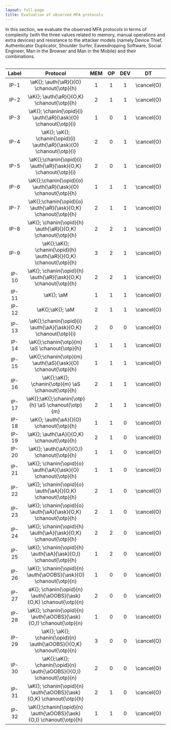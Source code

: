 ```yaml
---
layout: full-page
title: Evaluation of observed MFA protocols
---
```


In this section, we evaluate the observed MFA protocols in terms of complexity (with the three values related to memory, manual operations and extra devices) and resistance
to the attacker models (namely Device Thief, Authenticator Duplicator, Shoulder Surfer, Eavesdropping Software, Social Engineer, Man in the Browser and Man in the Mobile)
and their combinations.

<div style="overflow:hidden;">
<div id="ip-protocols-table-wrapper" style="overflow-x: auto;">
<table id="ip-protocols-evaluation-table" style="text-align: center;">
<thead class="rotate" style="font-weight: bold; background-color: white;">
<th>Label</th><th class="rotate">Protocol</th><th class="rotate"><div><span>MEM</span></div></th><th class="rotate"><div><span>OP</span></div></th><th class="rotate"><div><span> DEV </span></div></th><th class="rotate"><div><span> DT</span></div></th><th class="rotate"><div><span>AD</span></div></th><th class="rotate"><div><span>SS</span></div></th><th class="rotate"><div><span>ES</span></div></th><th class="rotate"><div><span>SE</span></div></th><th class="rotate"><div><span>MB</span></div></th><th class="rotate"><div><span>MM</span></div></th><th class="rotate"><div><span>
	 DT∘AD</span></div></th><th class="rotate"><div><span>DT∘SS</span></div></th><th class="rotate"><div><span>DT∘ES</span></div></th><th class="rotate"><div><span>DT∘SE</span></div></th><th class="rotate"><div><span>DT∘MB</span></div></th><th class="rotate"><div><span>DT∘MM</span></div></th><th class="rotate"><div><span>AD∘SS</span></div></th><th class="rotate"><div><span>AD∘ES</span></div></th><th class="rotate"><div><span>AD∘SE</span></div></th><th class="rotate"><div><span>AD∘MB</span></div></th><th class="rotate"><div><span>AD∘MM</span></div></th><th class="rotate"><div><span>SS∘ES</span></div></th><th class="rotate"><div><span>SS∘SE</span></div></th><th class="rotate"><div><span>SS∘MB</span></div></th><th class="rotate"><div><span>SS∘MM</span></div></th><th class="rotate"><div><span>ES∘SE</span></div></th><th class="rotate"><div><span>ES∘MB</span></div></th><th class="rotate"><div><span>ES∘MM</span></div></th><th class="rotate"><div><span>SE∘MB</span></div></th><th class="rotate"><div><span>SE∘MM</span></div></th><th class="rotate"><div><span>MB∘MM
	 </span></div></th><th class="rotate"><div><span>DT∘AD∘SS</span></div></th><th class="rotate"><div><span>DT∘AD∘ES</span></div></th><th class="rotate"><div><span>DT∘AD∘SE</span></div></th><th class="rotate"><div><span>DT∘AD∘MB</span></div></th><th class="rotate"><div><span>DT∘AD∘MM</span></div></th><th class="rotate"><div><span>DT∘SS∘ES</span></div></th><th class="rotate"><div><span>DT∘SS∘SE</span></div></th><th class="rotate"><div><span>DT∘SS∘MB</span></div></th><th class="rotate"><div><span>DT∘SS∘MM</span></div></th><th class="rotate"><div><span>DT∘ES∘SE</span></div></th><th class="rotate"><div><span>DT∘ES∘MB</span></div></th><th class="rotate"><div><span>DT∘ES∘MM</span></div></th><th class="rotate"><div><span>DT∘SE∘MB</span></div></th><th class="rotate"><div><span>DT∘SE∘MM</span></div></th><th class="rotate"><div><span>DT∘MB∘MM
</span></div></th><th class="rotate"><div><span>AD∘SS∘ES</span></div></th><th class="rotate"><div><span>AD∘SS∘SE</span></div></th><th class="rotate"><div><span>AD∘SS∘MB</span></div></th><th class="rotate"><div><span>AD∘SS∘MM</span></div></th><th class="rotate"><div><span>AD∘ES∘SE</span></div></th><th class="rotate"><div><span>AD∘ES∘MB</span></div></th><th class="rotate"><div><span>AD∘ES∘MM</span></div></th><th class="rotate"><div><span>AD∘SE∘MB</span></div></th><th class="rotate"><div><span>AD∘SE∘MM</span></div></th><th class="rotate"><div><span>AD∘MB∘MM
</span></div></th><th class="rotate"><div><span>SS∘ES∘SE</span></div></th><th class="rotate"><div><span>SS∘ES∘MB</span></div></th><th class="rotate"><div><span>SS∘ES∘MM</span></div></th><th class="rotate"><div><span>SS∘SE∘MB</span></div></th><th class="rotate"><div><span>SS∘SE∘MM</span></div></th><th class="rotate"><div><span>SS∘MB∘MM
</span></div></th><th class="rotate"><div><span>ES∘SE∘MB</span></div></th><th class="rotate"><div><span>ES∘SE∘MM</span></div></th><th class="rotate"><div><span>ES∘MB∘MM</span></div></th><th class="rotate"><div><span>SE∘MB∘MM</span></div></th>
</thead>
<tr id="IP-1">
<td>IP-1 </td>
<td> \aK{}; \auth{\aR}{}{O} \chanout{\otp}{h}</td>
<td> 1 </td><td> 1 </td><td> 1 </td><td> \cancel{O} </td><td> -- </td><td> <i class="fas fa-skull"></i> </td><td> <i class="fas fa-skull"></i> </td><td> <i class="fas fa-skull"></i> </td><td> <i class="fas fa-skull"></i> </td><td> -- </td><td> \cancel{O} </td><td> # </td><td> # </td><td> # </td><td> # </td><td> \cancel{O} </td><td> # </td><td> # </td><td> # </td><td> # </td><td> -- </td><td> # </td><td> # </td><td> # </td><td> # </td><td> # </td><td> # </td><td> # </td><td> # </td><td> # </td><td> # </td><td> # </td><td> # </td><td> # </td><td> # </td><td> \cancel{O} </td><td> # </td><td> # </td><td> # </td><td> # </td><td> # </td><td> # </td><td> # </td><td> # </td><td> # </td><td> # </td><td> # </td><td> # </td><td> # </td><td> # </td><td> # </td><td> # </td><td> # </td><td> # </td><td> # </td><td> # </td><td> # </td><td> # </td><td> # </td><td> # </td><td> # </td><td> # </td><td> # </td><td> # </td><td> # </td><td> #</td>
</tr>
<tr id="IP-2">
<td>IP-2 </td>
<td>\aK{}; \auth{\aR}{}{O,K} \chanout{\otp}{h}</td>
<td> 2 </td><td> 1 </td><td> 1 </td><td> \cancel{O} </td><td> -- </td><td> <i class="fas fa-skull"></i> </td><td> <i class="fas fa-skull"></i> </td><td> <i class="fas fa-skull"></i> </td><td> <i class="fas fa-skull"></i> </td><td> -- </td><td> \cancel{O} </td><td> # </td><td> # </td><td> # </td><td> # </td><td> \cancel{O} </td><td> # </td><td> # </td><td> # </td><td> # </td><td> -- </td><td> # </td><td> # </td><td> # </td><td> # </td><td> # </td><td> # </td><td> # </td><td> # </td><td> # </td><td> # </td><td> # </td><td> # </td><td> # </td><td> # </td><td> \cancel{O} </td><td> # </td><td> # </td><td> # </td><td> # </td><td> # </td><td> # </td><td> # </td><td> # </td><td> # </td><td> # </td><td> # </td><td> # </td><td> # </td><td> # </td><td> # </td><td> # </td><td> # </td><td> # </td><td> # </td><td> # </td><td> # </td><td> # </td><td> # </td><td> # </td><td> # </td><td> # </td><td> # </td><td> # </td><td> # </td><td> #</td>
</tr>
<tr id="IP-3">
<td>IP-3 </td>
<td>\aK{}; \chanin{\opid}{i} \auth{\aR}{\ask}{O} \chanout{\otp}{i}
</td>
<td> 1 </td><td> 0 </td><td> 1 </td><td> \cancel{O} </td><td> -- </td><td> \cancel{K} </td><td> \cancel{K} </td><td> \cancel{K} </td><td> \cancel{K} </td><td> -- </td><td> \cancel{O} </td><td> <i class="fas fa-skull"></i> </td><td> <i class="fas fa-skull"></i> </td><td> <i class="fas fa-skull"></i> </td><td> <i class="fas fa-skull"></i> </td><td> \cancel{O} </td><td> \cancel{K} </td><td> \cancel{K} </td><td> \cancel{K} </td><td> \cancel{K} </td><td> -- </td><td> \cancel{K} </td><td> \cancel{K} </td><td> \cancel{K} </td><td> \cancel{K} </td><td> \cancel{K} </td><td> \cancel{K} </td><td> \cancel{K} </td><td> \cancel{K} </td><td> \cancel{K} </td><td> \cancel{K} </td><td> # </td><td> # </td><td> # </td><td> # </td><td> \cancel{O} </td><td> # </td><td> # </td><td> # </td><td> # </td><td> # </td><td> # </td><td> # </td><td> # </td><td> # </td><td> # </td><td> \cancel{K} </td><td> \cancel{K} </td><td> \cancel{K} </td><td> \cancel{K} </td><td> \cancel{K} </td><td> \cancel{K} </td><td> \cancel{K} </td><td> \cancel{K} </td><td> \cancel{K} </td><td> \cancel{K} </td><td> \cancel{K} </td><td> \cancel{K} </td><td> \cancel{K} </td><td> \cancel{K} </td><td> \cancel{K} </td><td> \cancel{K} </td><td> \cancel{K} </td><td> \cancel{K} </td><td> \cancel{K} </td><td> \cancel{K}</td>
</tr>
<tr id="IP-4">
<td>IP-4 </td>
<td>\aK{}; \aK{}; \chanin{\opid}{i} \auth{\aR}{\ask}{O} \chanout{\otp}{i}</td>
<td> 2 </td><td> 0 </td><td> 1 </td><td> \cancel{O} </td><td> -- </td><td> \cancel{K$_{2}$} </td><td> \cancel{K$_{2}$} </td><td> \cancel{K$_{2}$} </td><td> \cancel{K$_{2}$} </td><td> -- </td><td> \cancel{O} </td><td> <i class="fas fa-skull"></i> </td><td> <i class="fas fa-skull"></i> </td><td> <i class="fas fa-skull"></i> </td><td> <i class="fas fa-skull"></i> </td><td> \cancel{O} </td><td> \cancel{K$_{2}$} </td><td> \cancel{K$_{2}$} </td><td> \cancel{K$_{2}$} </td><td> \cancel{K$_{2}$} </td><td> -- </td><td> \cancel{K$_{2}$} </td><td> \cancel{K$_{2}$} </td><td> \cancel{K$_{2}$} </td><td> \cancel{K$_{2}$} </td><td> \cancel{K$_{2}$} </td><td> \cancel{K$_{2}$} </td><td> \cancel{K$_{2}$} </td><td> \cancel{K$_{2}$} </td><td> \cancel{K$_{2}$} </td><td> \cancel{K$_{2}$} </td><td> # </td><td> # </td><td> # </td><td> # </td><td> \cancel{O} </td><td> # </td><td> # </td><td> # </td><td> # </td><td> # </td><td> # </td><td> # </td><td> # </td><td> # </td><td> # </td><td> \cancel{K$_{2}$} </td><td> \cancel{K$_{2}$} </td><td> \cancel{K$_{2}$} </td><td> \cancel{K$_{2}$} </td><td> \cancel{K$_{2}$} </td><td> \cancel{K$_{2}$} </td><td> \cancel{K$_{2}$} </td><td> \cancel{K$_{2}$} </td><td> \cancel{K$_{2}$} </td><td> \cancel{K$_{2}$} </td><td> \cancel{K$_{2}$} </td><td> \cancel{K$_{2}$} </td><td> \cancel{K$_{2}$} </td><td> \cancel{K$_{2}$} </td><td> \cancel{K$_{2}$} </td><td> \cancel{K$_{2}$} </td><td> \cancel{K$_{2}$} </td><td> \cancel{K$_{2}$} </td><td> \cancel{K$_{2}$} </td><td> \cancel{K$_{2}$}</td>
</tr>
<tr id="IP-5">
<td>IP-5 </td>
<td>\aK{};\chanin{\opid}{i} \auth{\aR}{\ask}{O,K} \chanout{\otp}{i}</td>
<td> 2 </td><td> 0 </td><td> 1 </td><td> \cancel{O} </td><td> -- </td><td> \cancel{K$_{2}$} </td><td> \cancel{K} </td><td> \cancel{K} </td><td> \cancel{K} </td><td> -- </td><td> \cancel{O} </td><td> <i class="fas fa-skull"></i> </td><td> \cancel{K}\cancel{O} </td><td> \cancel{K}\cancel{O} </td><td> \cancel{K}\cancel{O} </td><td> \cancel{O} </td><td> \cancel{K$_{2}$} </td><td> \cancel{K} </td><td> \cancel{K} </td><td> \cancel{K} </td><td> -- </td><td> \cancel{K$_{2}$} </td><td> \cancel{K$_{2}$} </td><td> \cancel{K$_{2}$} </td><td> \cancel{K$_{2}$} </td><td> \cancel{K} </td><td> \cancel{K} </td><td> \cancel{K} </td><td> \cancel{K} </td><td> \cancel{K} </td><td> \cancel{K} </td><td> # </td><td> \cancel{K}\cancel{O} </td><td> \cancel{K}\cancel{O} </td><td> \cancel{K}\cancel{O} </td><td> \cancel{O} </td><td> # </td><td> # </td><td> # </td><td> # </td><td> \cancel{K}\cancel{O} </td><td> \cancel{K}\cancel{O} </td><td> \cancel{K}\cancel{O} </td><td> \cancel{K}\cancel{O} </td><td> \cancel{K}\cancel{O} </td><td> \cancel{K}\cancel{O} </td><td> \cancel{K$_{2}$} </td><td> \cancel{K$_{2}$} </td><td> \cancel{K$_{2}$} </td><td> \cancel{K$_{2}$} </td><td> \cancel{K} </td><td> \cancel{K} </td><td> \cancel{K} </td><td> \cancel{K} </td><td> \cancel{K} </td><td> \cancel{K} </td><td> \cancel{K$_{2}$} </td><td> \cancel{K$_{2}$} </td><td> \cancel{K$_{2}$} </td><td> \cancel{K$_{2}$} </td><td> \cancel{K$_{2}$} </td><td> \cancel{K$_{2}$} </td><td> \cancel{K} </td><td> \cancel{K} </td><td> \cancel{K} </td><td> \cancel{K}</td>
</tr>
<tr id="IP-6">
<td>IP-6 </td>
<td>\aK{};\chanin{\opid}{o} \auth{\aR}{\ask}{O} \chanout{\otp}{h}</td>
<td> 1 </td><td> 1 </td><td> 1 </td><td> \cancel{O} </td><td> -- </td><td> \cancel{K} </td><td> \cancel{K} </td><td> \cancel{K} </td><td> \cancel{K} </td><td> -- </td><td> \cancel{O} </td><td> <i class="fas fa-skull"></i> </td><td> <i class="fas fa-skull"></i> </td><td> <i class="fas fa-skull"></i> </td><td> <i class="fas fa-skull"></i> </td><td> \cancel{O} </td><td> \cancel{K} </td><td> \cancel{K} </td><td> \cancel{K} </td><td> \cancel{K} </td><td> -- </td><td> \cancel{K} </td><td> \cancel{K} </td><td> \cancel{K} </td><td> \cancel{K} </td><td> \cancel{K} </td><td> \cancel{K} </td><td> \cancel{K} </td><td> \cancel{K} </td><td> \cancel{K} </td><td> \cancel{K} </td><td> # </td><td> # </td><td> # </td><td> # </td><td> \cancel{O} </td><td> # </td><td> # </td><td> # </td><td> # </td><td> # </td><td> # </td><td> # </td><td> # </td><td> # </td><td> # </td><td> \cancel{K} </td><td> \cancel{K} </td><td> \cancel{K} </td><td> \cancel{K} </td><td> \cancel{K} </td><td> \cancel{K} </td><td> \cancel{K} </td><td> \cancel{K} </td><td> \cancel{K} </td><td> \cancel{K} </td><td> \cancel{K} </td><td> \cancel{K} </td><td> \cancel{K} </td><td> \cancel{K} </td><td> \cancel{K} </td><td> \cancel{K} </td><td> \cancel{K} </td><td> \cancel{K} </td><td> \cancel{K} </td><td> \cancel{K}</td>
</tr>
<tr id="IP-7">
<td>IP-7 </td>
<td>\aK{};\chanin{\opid}{o} \auth{\aR}{\ask}{O,K} \chanout{\otp}{h}</td>
<td> 2 </td><td> 1 </td><td> 1 </td><td> \cancel{O} </td><td> -- </td><td> \cancel{K$_{2}$} </td><td> \cancel{K} </td><td> \cancel{K} </td><td> \cancel{K} </td><td> -- </td><td> \cancel{O} </td><td> <i class="fas fa-skull"></i> </td><td> \cancel{K}\cancel{O} </td><td> \cancel{K}\cancel{O} </td><td> \cancel{K}\cancel{O} </td><td> \cancel{O} </td><td> \cancel{K$_{2}$} </td><td> \cancel{K} </td><td> \cancel{K} </td><td> \cancel{K} </td><td> -- </td><td> \cancel{K$_{2}$} </td><td> \cancel{K$_{2}$} </td><td> \cancel{K$_{2}$} </td><td> \cancel{K$_{2}$} </td><td> \cancel{K} </td><td> \cancel{K} </td><td> \cancel{K} </td><td> \cancel{K} </td><td> \cancel{K} </td><td> \cancel{K} </td><td> # </td><td> \cancel{K}\cancel{O} </td><td> \cancel{K}\cancel{O} </td><td> \cancel{K}\cancel{O} </td><td> \cancel{O} </td><td> # </td><td> # </td><td> # </td><td> # </td><td> \cancel{K}\cancel{O} </td><td> \cancel{K}\cancel{O} </td><td> \cancel{K}\cancel{O} </td><td> \cancel{K}\cancel{O} </td><td> \cancel{K}\cancel{O} </td><td> \cancel{K}\cancel{O} </td><td> \cancel{K$_{2}$} </td><td> \cancel{K$_{2}$} </td><td> \cancel{K$_{2}$} </td><td> \cancel{K$_{2}$} </td><td> \cancel{K} </td><td> \cancel{K} </td><td> \cancel{K} </td><td> \cancel{K} </td><td> \cancel{K} </td><td> \cancel{K} </td><td> \cancel{K$_{2}$} </td><td> \cancel{K$_{2}$} </td><td> \cancel{K$_{2}$} </td><td> \cancel{K$_{2}$} </td><td> \cancel{K$_{2}$} </td><td> \cancel{K$_{2}$} </td><td> \cancel{K} </td><td> \cancel{K} </td><td> \cancel{K} </td><td> \cancel{K}</td>
</tr>
<tr id="IP-8">
<td>IP-8 </td>
<td>\aK{}; \chanin{\opid}{h} \auth{\aR}{}{O,K} \chanout{\otp}{h} </td>
<td> 2 </td><td> 2 </td><td> 1 </td><td> \cancel{O} </td><td> -- </td><td> \cancel{K$_{2}$} </td><td> \cancel{K} </td><td> <i class="fas fa-skull"></i> </td><td> <i class="fas fa-skull"></i> </td><td> -- </td><td> \cancel{O} </td><td> <i class="fas fa-skull"></i> </td><td> \cancel{K}\cancel{O} </td><td> # </td><td> # </td><td> \cancel{O} </td><td> \cancel{K$_{2}$} </td><td> \cancel{K} </td><td> # </td><td> # </td><td> -- </td><td> \cancel{K$_{2}$} </td><td> # </td><td> # </td><td> \cancel{K$_{2}$} </td><td> # </td><td> # </td><td> \cancel{K} </td><td> # </td><td> # </td><td> # </td><td> # </td><td> \cancel{K}\cancel{O} </td><td> # </td><td> # </td><td> \cancel{O} </td><td> # </td><td> # </td><td> # </td><td> # </td><td> # </td><td> # </td><td> \cancel{K}\cancel{O} </td><td> # </td><td> # </td><td> # </td><td> \cancel{K$_{2}$} </td><td> # </td><td> # </td><td> \cancel{K$_{2}$} </td><td> # </td><td> # </td><td> \cancel{K} </td><td> # </td><td> # </td><td> # </td><td> # </td><td> # </td><td> \cancel{K$_{2}$} </td><td> # </td><td> # </td><td> # </td><td> # </td><td> # </td><td> # </td><td> #</td>
</tr>
<tr id="IP-9">
<td>IP-9 </td>
<td>\aK{};\aK{}; \chanin{\opid}{h} \auth{\aR}{}{O,K} \chanout{\otp}{h} </td>
<td> 3 </td><td> 2 </td><td> 1 </td><td> \cancel{O} </td><td> -- </td><td> \cancel{K$_{3}$} </td><td> \cancel{K$_{2}$} </td><td> <i class="fas fa-skull"></i> </td><td> <i class="fas fa-skull"></i> </td><td> -- </td><td> \cancel{O} </td><td> <i class="fas fa-skull"></i> </td><td> \cancel{K$_{2}$}\cancel{O} </td><td> # </td><td> # </td><td> \cancel{O} </td><td> \cancel{K$_{3}$} </td><td> \cancel{K$_{2}$} </td><td> # </td><td> # </td><td> -- </td><td> \cancel{K$_{3}$} </td><td> # </td><td> # </td><td> \cancel{K$_{3}$} </td><td> # </td><td> # </td><td> \cancel{K$_{2}$} </td><td> # </td><td> # </td><td> # </td><td> # </td><td> \cancel{K$_{2}$}\cancel{O} </td><td> # </td><td> # </td><td> \cancel{O} </td><td> # </td><td> # </td><td> # </td><td> # </td><td> # </td><td> # </td><td> \cancel{K$_{2}$}\cancel{O} </td><td> # </td><td> # </td><td> # </td><td> \cancel{K$_{3}$} </td><td> # </td><td> # </td><td> \cancel{K$_{3}$} </td><td> # </td><td> # </td><td> \cancel{K$_{2}$} </td><td> # </td><td> # </td><td> # </td><td> # </td><td> # </td><td> \cancel{K$_{3}$} </td><td> # </td><td> # </td><td> # </td><td> # </td><td> # </td><td> # </td><td> #</td>
</tr>
<tr id="IP-10">
<td>IP-10 </td>
<td>\aK{}; \chanin{\opid}{h} \auth{\aR}{\ask}{O,K} \chanout{\otp}{h} </td>
<td> 2 </td><td> 2 </td><td> 1 </td><td> \cancel{O} </td><td> -- </td><td> \cancel{K$_{2}$} </td><td> \cancel{K} </td><td> \cancel{K} </td><td> \cancel{K} </td><td> -- </td><td> \cancel{O} </td><td> <i class="fas fa-skull"></i> </td><td> \cancel{K}\cancel{O} </td><td> \cancel{K}\cancel{O} </td><td> \cancel{K}\cancel{O} </td><td> \cancel{O} </td><td> \cancel{K$_{2}$} </td><td> \cancel{K} </td><td> \cancel{K} </td><td> \cancel{K} </td><td> -- </td><td> \cancel{K$_{2}$} </td><td> \cancel{K$_{2}$} </td><td> \cancel{K$_{2}$} </td><td> \cancel{K$_{2}$} </td><td> \cancel{K} </td><td> \cancel{K} </td><td> \cancel{K} </td><td> \cancel{K} </td><td> \cancel{K} </td><td> \cancel{K} </td><td> # </td><td> \cancel{K}\cancel{O} </td><td> \cancel{K}\cancel{O} </td><td> \cancel{K}\cancel{O} </td><td> \cancel{O} </td><td> # </td><td> # </td><td> # </td><td> # </td><td> \cancel{K}\cancel{O} </td><td> \cancel{K}\cancel{O} </td><td> \cancel{K}\cancel{O} </td><td> \cancel{K}\cancel{O} </td><td> \cancel{K}\cancel{O} </td><td> \cancel{K}\cancel{O} </td><td> \cancel{K$_{2}$} </td><td> \cancel{K$_{2}$} </td><td> \cancel{K$_{2}$} </td><td> \cancel{K$_{2}$} </td><td> \cancel{K} </td><td> \cancel{K} </td><td> \cancel{K} </td><td> \cancel{K} </td><td> \cancel{K} </td><td> \cancel{K} </td><td> \cancel{K$_{2}$} </td><td> \cancel{K$_{2}$} </td><td> \cancel{K$_{2}$} </td><td> \cancel{K$_{2}$} </td><td> \cancel{K$_{2}$} </td><td> \cancel{K$_{2}$} </td><td> \cancel{K} </td><td> \cancel{K} </td><td> \cancel{K} </td><td> \cancel{K}</td>
</tr>
<tr id="IP-11">
<td>IP-11 </td>
<td>\aK{}; \aM</td>
<td> 1 </td><td> 1 </td><td> 1 </td><td> \cancel{O} </td><td> \cancel{O} </td><td> <i class="fas fa-skull"></i> </td><td> <i class="fas fa-skull"></i> </td><td> <i class="fas fa-skull"></i> </td><td> <i class="fas fa-skull"></i> </td><td> -- </td><td> \cancel{O} </td><td> # </td><td> # </td><td> # </td><td> # </td><td> \cancel{O} </td><td> # </td><td> # </td><td> # </td><td> # </td><td> \cancel{O} </td><td> # </td><td> # </td><td> # </td><td> # </td><td> # </td><td> # </td><td> # </td><td> # </td><td> # </td><td> # </td><td> # </td><td> # </td><td> # </td><td> # </td><td> \cancel{O} </td><td> # </td><td> # </td><td> # </td><td> # </td><td> # </td><td> # </td><td> # </td><td> # </td><td> # </td><td> # </td><td> # </td><td> # </td><td> # </td><td> # </td><td> # </td><td> # </td><td> # </td><td> # </td><td> # </td><td> # </td><td> # </td><td> # </td><td> # </td><td> # </td><td> # </td><td> # </td><td> # </td><td> # </td><td> # </td><td> #</td>
</tr>
<tr id="IP-12">
<td>IP-12 </td>
<td>\aK{};\aK{}; \aM</td>
<td> 2 </td><td> 1 </td><td> 1 </td><td> \cancel{O} </td><td> \cancel{O} </td><td> <i class="fas fa-skull"></i> </td><td> <i class="fas fa-skull"></i> </td><td> <i class="fas fa-skull"></i> </td><td> <i class="fas fa-skull"></i> </td><td> -- </td><td> \cancel{O} </td><td> # </td><td> # </td><td> # </td><td> # </td><td> \cancel{O} </td><td> # </td><td> # </td><td> # </td><td> # </td><td> \cancel{O} </td><td> # </td><td> # </td><td> # </td><td> # </td><td> # </td><td> # </td><td> # </td><td> # </td><td> # </td><td> # </td><td> # </td><td> # </td><td> # </td><td> # </td><td> \cancel{O} </td><td> # </td><td> # </td><td> # </td><td> # </td><td> # </td><td> # </td><td> # </td><td> # </td><td> # </td><td> # </td><td> # </td><td> # </td><td> # </td><td> # </td><td> # </td><td> # </td><td> # </td><td> # </td><td> # </td><td> # </td><td> # </td><td> # </td><td> # </td><td> # </td><td> # </td><td> # </td><td> # </td><td> # </td><td> # </td><td> #</td>
</tr>
<tr id="IP-13">
<td>IP-13 </td>
<td> \aK{};\chanin{\opid}{i} \auth{\aA}{\ask}{O,K} \chanout{\otp}{i} </td>
<td> 2 </td><td> 0 </td><td> 0 </td><td> \cancel{O} </td><td> \cancel{O} </td><td> \cancel{K$_{2}$} </td><td> \cancel{K$_{2}$} </td><td> \cancel{K} </td><td> \cancel{K} </td><td> -- </td><td> \cancel{O} </td><td> <i class="fas fa-skull"></i> </td><td> <i class="fas fa-skull"></i> </td><td> \cancel{K}\cancel{O} </td><td> \cancel{K}\cancel{O} </td><td> \cancel{O} </td><td> <i class="fas fa-skull"></i> </td><td> <i class="fas fa-skull"></i> </td><td> \cancel{K}\cancel{O} </td><td> \cancel{K}\cancel{O} </td><td> \cancel{O} </td><td> \cancel{K$_{2}$} </td><td> \cancel{K$_{2}$} </td><td> \cancel{K$_{2}$} </td><td> \cancel{K$_{2}$} </td><td> \cancel{K$_{2}$} </td><td> \cancel{K$_{2}$} </td><td> \cancel{K$_{2}$} </td><td> \cancel{K} </td><td> \cancel{K} </td><td> \cancel{K} </td><td> # </td><td> # </td><td> \cancel{K}\cancel{O} </td><td> \cancel{K}\cancel{O} </td><td> \cancel{O} </td><td> # </td><td> # </td><td> # </td><td> # </td><td> # </td><td> # </td><td> # </td><td> \cancel{K}\cancel{O} </td><td> \cancel{K}\cancel{O} </td><td> \cancel{K}\cancel{O} </td><td> # </td><td> # </td><td> # </td><td> # </td><td> # </td><td> # </td><td> # </td><td> \cancel{K}\cancel{O} </td><td> \cancel{K}\cancel{O} </td><td> \cancel{K}\cancel{O} </td><td> \cancel{K$_{2}$} </td><td> \cancel{K$_{2}$} </td><td> \cancel{K$_{2}$} </td><td> \cancel{K$_{2}$} </td><td> \cancel{K$_{2}$} </td><td> \cancel{K$_{2}$} </td><td> \cancel{K$_{2}$} </td><td> \cancel{K$_{2}$} </td><td> \cancel{K$_{2}$} </td><td> \cancel{K}</td>
</tr>
<tr id="IP-14">
<td>IP-14 </td>
<td>\aK{};\chanin{\otp}{m} \aS \chanout{\otp}{h} </td>
<td> 1 </td><td> 1 </td><td> 1 </td><td> \cancel{O} </td><td> -- </td><td> \cancel{K} </td><td> \cancel{K} </td><td> <i class="fas fa-skull"></i> </td><td> <i class="fas fa-skull"></i> </td><td> \cancel{O} </td><td> \cancel{O} </td><td> <i class="fas fa-skull"></i> </td><td> <i class="fas fa-skull"></i> </td><td> # </td><td> # </td><td> \cancel{O} </td><td> \cancel{K} </td><td> \cancel{K} </td><td> # </td><td> # </td><td> \cancel{O} </td><td> \cancel{K} </td><td> # </td><td> # </td><td> <i class="fas fa-skull"></i> </td><td> # </td><td> # </td><td> <i class="fas fa-skull"></i> </td><td> # </td><td> # </td><td> # </td><td> # </td><td> # </td><td> # </td><td> # </td><td> \cancel{O} </td><td> # </td><td> # </td><td> # </td><td> # </td><td> # </td><td> # </td><td> # </td><td> # </td><td> # </td><td> # </td><td> \cancel{K} </td><td> # </td><td> # </td><td> # </td><td> # </td><td> # </td><td> # </td><td> # </td><td> # </td><td> # </td><td> # </td><td> # </td><td> # </td><td> # </td><td> # </td><td> # </td><td> # </td><td> # </td><td> # </td><td> #</td>
</tr>
<tr id="IP-15">
<td>IP-15 </td>
<td>\aK{};\chanin{\otp}{m} \auth{\aS}{\ask}{O} \chanout{\otp}{h} </td>
<td> 1 </td><td> 1 </td><td> 1 </td><td> \cancel{O} </td><td> -- </td><td> \cancel{K} </td><td> \cancel{K} </td><td> \cancel{K} </td><td> \cancel{K} </td><td> \cancel{O} </td><td> \cancel{O} </td><td> <i class="fas fa-skull"></i> </td><td> <i class="fas fa-skull"></i> </td><td> <i class="fas fa-skull"></i> </td><td> <i class="fas fa-skull"></i> </td><td> \cancel{O} </td><td> \cancel{K} </td><td> \cancel{K} </td><td> \cancel{K} </td><td> \cancel{K} </td><td> \cancel{O} </td><td> \cancel{K} </td><td> \cancel{K} </td><td> \cancel{K} </td><td> <i class="fas fa-skull"></i> </td><td> \cancel{K} </td><td> \cancel{K} </td><td> <i class="fas fa-skull"></i> </td><td> \cancel{K} </td><td> <i class="fas fa-skull"></i> </td><td> <i class="fas fa-skull"></i> </td><td> # </td><td> # </td><td> # </td><td> # </td><td> \cancel{O} </td><td> # </td><td> # </td><td> # </td><td> # </td><td> # </td><td> # </td><td> # </td><td> # </td><td> # </td><td> # </td><td> \cancel{K} </td><td> \cancel{K} </td><td> \cancel{K} </td><td> # </td><td> \cancel{K} </td><td> \cancel{K} </td><td> # </td><td> \cancel{K} </td><td> # </td><td> # </td><td> \cancel{K} </td><td> \cancel{K} </td><td> # </td><td> \cancel{K} </td><td> # </td><td> # </td><td> \cancel{K} </td><td> # </td><td> # </td><td> #</td>
</tr>
<tr id="IP-16">
<td>IP-16 </td>
<td>\aK{};\aK{}; \chanin{\otp}{m} \aS \chanout{\otp}{h} </td>
<td> 2 </td><td> 1 </td><td> 1 </td><td> \cancel{O} </td><td> -- </td><td> \cancel{K$_{2}$} </td><td> \cancel{K$_{2}$} </td><td> <i class="fas fa-skull"></i> </td><td> <i class="fas fa-skull"></i> </td><td> \cancel{O} </td><td> \cancel{O} </td><td> <i class="fas fa-skull"></i> </td><td> <i class="fas fa-skull"></i> </td><td> # </td><td> # </td><td> \cancel{O} </td><td> \cancel{K$_{2}$} </td><td> \cancel{K$_{2}$} </td><td> # </td><td> # </td><td> \cancel{O} </td><td> \cancel{K$_{2}$} </td><td> # </td><td> # </td><td> <i class="fas fa-skull"></i> </td><td> # </td><td> # </td><td> <i class="fas fa-skull"></i> </td><td> # </td><td> # </td><td> # </td><td> # </td><td> # </td><td> # </td><td> # </td><td> \cancel{O} </td><td> # </td><td> # </td><td> # </td><td> # </td><td> # </td><td> # </td><td> # </td><td> # </td><td> # </td><td> # </td><td> \cancel{K$_{2}$} </td><td> # </td><td> # </td><td> # </td><td> # </td><td> # </td><td> # </td><td> # </td><td> # </td><td> # </td><td> # </td><td> # </td><td> # </td><td> # </td><td> # </td><td> # </td><td> # </td><td> # </td><td> # </td><td> #</td>
</tr>
<tr id="IP-17">
<td>IP-17 </td>
<td>\aK{};\aK{};\chanin{\otp}{h} \aS \chanout{\otp}{m}</td>
<td> 2 </td><td> 1 </td><td> 1 </td><td> \cancel{O} </td><td> -- </td><td> \cancel{K$_{2}$} </td><td> \cancel{K$_{2}$} </td><td> <i class="fas fa-skull"></i> </td><td> <i class="fas fa-skull"></i> </td><td> \cancel{O} </td><td> \cancel{O} </td><td> <i class="fas fa-skull"></i> </td><td> <i class="fas fa-skull"></i> </td><td> # </td><td> # </td><td> \cancel{O} </td><td> \cancel{K$_{2}$} </td><td> \cancel{K$_{2}$} </td><td> # </td><td> # </td><td> \cancel{O} </td><td> \cancel{K$_{2}$} </td><td> # </td><td> # </td><td> <i class="fas fa-skull"></i> </td><td> # </td><td> # </td><td> <i class="fas fa-skull"></i> </td><td> # </td><td> # </td><td> # </td><td> # </td><td> # </td><td> # </td><td> # </td><td> \cancel{O} </td><td> # </td><td> # </td><td> # </td><td> # </td><td> # </td><td> # </td><td> # </td><td> # </td><td> # </td><td> # </td><td> \cancel{K$_{2}$} </td><td> # </td><td> # </td><td> # </td><td> # </td><td> # </td><td> # </td><td> # </td><td> # </td><td> # </td><td> # </td><td> # </td><td> # </td><td> # </td><td> # </td><td> # </td><td> # </td><td> # </td><td> # </td><td> #</td>
</tr>
<tr id="IP-18">
<td>IP-18 </td>
<td>\aK{}; \auth{\aA}{}{O} \chanout{\otp}{h}</td>
<td> 1 </td><td> 1 </td><td> 0 </td><td> \cancel{O} </td><td> \cancel{O} </td><td> <i class="fas fa-skull"></i> </td><td> <i class="fas fa-skull"></i> </td><td> <i class="fas fa-skull"></i> </td><td> <i class="fas fa-skull"></i> </td><td> \cancel{O} </td><td> \cancel{O} </td><td> # </td><td> # </td><td> # </td><td> # </td><td> \cancel{O} </td><td> # </td><td> # </td><td> # </td><td> # </td><td> \cancel{O} </td><td> # </td><td> # </td><td> # </td><td> # </td><td> # </td><td> # </td><td> # </td><td> # </td><td> # </td><td> # </td><td> # </td><td> # </td><td> # </td><td> # </td><td> \cancel{O} </td><td> # </td><td> # </td><td> # </td><td> # </td><td> # </td><td> # </td><td> # </td><td> # </td><td> # </td><td> # </td><td> # </td><td> # </td><td> # </td><td> # </td><td> # </td><td> # </td><td> # </td><td> # </td><td> # </td><td> # </td><td> # </td><td> # </td><td> # </td><td> # </td><td> # </td><td> # </td><td> # </td><td> # </td><td> # </td><td> #</td>
</tr>
<tr id="IP-19">
<td>IP-19 </td>
<td>\aK{}; \auth{\aA}{}{O,K} \chanout{\otp}{h} </td>
<td> 2 </td><td> 1 </td><td> 0 </td><td> \cancel{O} </td><td> \cancel{O} </td><td> <i class="fas fa-skull"></i> </td><td> <i class="fas fa-skull"></i> </td><td> <i class="fas fa-skull"></i> </td><td> <i class="fas fa-skull"></i> </td><td> \cancel{K}\cancel{O} </td><td> \cancel{O} </td><td> # </td><td> # </td><td> # </td><td> # </td><td> \cancel{K}\cancel{O} </td><td> # </td><td> # </td><td> # </td><td> # </td><td> \cancel{K}\cancel{O} </td><td> # </td><td> # </td><td> # </td><td> # </td><td> # </td><td> # </td><td> # </td><td> # </td><td> # </td><td> # </td><td> # </td><td> # </td><td> # </td><td> # </td><td> \cancel{K}\cancel{O} </td><td> # </td><td> # </td><td> # </td><td> # </td><td> # </td><td> # </td><td> # </td><td> # </td><td> # </td><td> # </td><td> # </td><td> # </td><td> # </td><td> # </td><td> # </td><td> # </td><td> # </td><td> # </td><td> # </td><td> # </td><td> # </td><td> # </td><td> # </td><td> # </td><td> # </td><td> # </td><td> # </td><td> # </td><td> # </td><td> #</td>
</tr>
<tr id="IP-20">
<td>IP-20 </td>
<td>\aK{}; \auth{\aA}{}{O,I} \chanout{\otp}{h} </td>
<td> 1 </td><td> 1 </td><td> 0 </td><td> \cancel{O} </td><td> \cancel{O} </td><td> <i class="fas fa-skull"></i> </td><td> <i class="fas fa-skull"></i> </td><td> <i class="fas fa-skull"></i> </td><td> <i class="fas fa-skull"></i> </td><td> \cancel{O}\cancel{I} </td><td> \cancel{O} </td><td> # </td><td> # </td><td> # </td><td> # </td><td> \cancel{O}\cancel{I} </td><td> # </td><td> # </td><td> # </td><td> # </td><td> \cancel{O}\cancel{I} </td><td> # </td><td> # </td><td> # </td><td> # </td><td> # </td><td> # </td><td> # </td><td> # </td><td> # </td><td> # </td><td> # </td><td> # </td><td> # </td><td> # </td><td> \cancel{O}\cancel{I} </td><td> # </td><td> # </td><td> # </td><td> # </td><td> # </td><td> # </td><td> # </td><td> # </td><td> # </td><td> # </td><td> # </td><td> # </td><td> # </td><td> # </td><td> # </td><td> # </td><td> # </td><td> # </td><td> # </td><td> # </td><td> # </td><td> # </td><td> # </td><td> # </td><td> # </td><td> # </td><td> # </td><td> # </td><td> # </td><td> #</td>
</tr>
<tr id="IP-21">
<td>IP-21 </td>
<td>\aK{}; \chanin{\opid}{o} \auth{\aA}{\ask}{O} \chanout{\otp}{h} </td>
<td> 1 </td><td> 1 </td><td> 0 </td><td> \cancel{O} </td><td> \cancel{O} </td><td> \cancel{K} </td><td> \cancel{K} </td><td> \cancel{K} </td><td> \cancel{K} </td><td> \cancel{O} </td><td> \cancel{O} </td><td> <i class="fas fa-skull"></i> </td><td> <i class="fas fa-skull"></i> </td><td> <i class="fas fa-skull"></i> </td><td> <i class="fas fa-skull"></i> </td><td> \cancel{O} </td><td> <i class="fas fa-skull"></i> </td><td> <i class="fas fa-skull"></i> </td><td> <i class="fas fa-skull"></i> </td><td> <i class="fas fa-skull"></i> </td><td> \cancel{O} </td><td> \cancel{K} </td><td> \cancel{K} </td><td> \cancel{K} </td><td> <i class="fas fa-skull"></i> </td><td> \cancel{K} </td><td> \cancel{K} </td><td> <i class="fas fa-skull"></i> </td><td> \cancel{K} </td><td> <i class="fas fa-skull"></i> </td><td> <i class="fas fa-skull"></i> </td><td> # </td><td> # </td><td> # </td><td> # </td><td> \cancel{O} </td><td> # </td><td> # </td><td> # </td><td> # </td><td> # </td><td> # </td><td> # </td><td> # </td><td> # </td><td> # </td><td> # </td><td> # </td><td> # </td><td> # </td><td> # </td><td> # </td><td> # </td><td> # </td><td> # </td><td> # </td><td> \cancel{K} </td><td> \cancel{K} </td><td> # </td><td> \cancel{K} </td><td> # </td><td> # </td><td> \cancel{K} </td><td> # </td><td> # </td><td> #</td>
</tr>
<tr id="IP-22">
<td>IP-22 </td>
<td>\aK{}; \chanin{\opid}{o} \auth{\aA}{}{O,K} \chanout{\otp}{h} </td>
<td> 2 </td><td> 1 </td><td> 0 </td><td> \cancel{O} </td><td> \cancel{O} </td><td> \cancel{K$_{2}$} </td><td> \cancel{K$_{2}$} </td><td> <i class="fas fa-skull"></i> </td><td> <i class="fas fa-skull"></i> </td><td> \cancel{K}\cancel{O} </td><td> \cancel{O} </td><td> <i class="fas fa-skull"></i> </td><td> <i class="fas fa-skull"></i> </td><td> # </td><td> # </td><td> \cancel{K}\cancel{O} </td><td> <i class="fas fa-skull"></i> </td><td> <i class="fas fa-skull"></i> </td><td> # </td><td> # </td><td> \cancel{K}\cancel{O} </td><td> \cancel{K$_{2}$} </td><td> # </td><td> # </td><td> <i class="fas fa-skull"></i> </td><td> # </td><td> # </td><td> <i class="fas fa-skull"></i> </td><td> # </td><td> # </td><td> # </td><td> # </td><td> # </td><td> # </td><td> # </td><td> \cancel{K}\cancel{O} </td><td> # </td><td> # </td><td> # </td><td> # </td><td> # </td><td> # </td><td> # </td><td> # </td><td> # </td><td> # </td><td> # </td><td> # </td><td> # </td><td> # </td><td> # </td><td> # </td><td> # </td><td> # </td><td> # </td><td> # </td><td> # </td><td> # </td><td> # </td><td> # </td><td> # </td><td> # </td><td> # </td><td> # </td><td> # </td><td> #</td>
</tr>
<tr id="IP-23">
<td>IP-23 </td>
<td>\aK{}; \chanin{\opid}{o} \auth{\aA}{\ask}{O,K} \chanout{\otp}{h}</td>
<td> 2 </td><td> 1 </td><td> 0 </td><td> \cancel{O} </td><td> \cancel{O} </td><td> \cancel{K$_{2}$} </td><td> \cancel{K$_{2}$} </td><td> \cancel{K} </td><td> \cancel{K} </td><td> \cancel{K}\cancel{O} </td><td> \cancel{O} </td><td> <i class="fas fa-skull"></i> </td><td> <i class="fas fa-skull"></i> </td><td> \cancel{K}\cancel{O} </td><td> \cancel{K}\cancel{O} </td><td> \cancel{K}\cancel{O} </td><td> <i class="fas fa-skull"></i> </td><td> <i class="fas fa-skull"></i> </td><td> \cancel{K}\cancel{O} </td><td> \cancel{K}\cancel{O} </td><td> \cancel{K}\cancel{O} </td><td> \cancel{K$_{2}$} </td><td> \cancel{K$_{2}$} </td><td> \cancel{K$_{2}$} </td><td> <i class="fas fa-skull"></i> </td><td> \cancel{K$_{2}$} </td><td> \cancel{K$_{2}$} </td><td> <i class="fas fa-skull"></i> </td><td> \cancel{K} </td><td> <i class="fas fa-skull"></i> </td><td> <i class="fas fa-skull"></i> </td><td> # </td><td> # </td><td> \cancel{K}\cancel{O} </td><td> \cancel{K}\cancel{O} </td><td> \cancel{K}\cancel{O} </td><td> # </td><td> # </td><td> # </td><td> # </td><td> # </td><td> # </td><td> # </td><td> \cancel{K}\cancel{O} </td><td> # </td><td> # </td><td> # </td><td> # </td><td> # </td><td> # </td><td> # </td><td> # </td><td> # </td><td> \cancel{K}\cancel{O} </td><td> # </td><td> # </td><td> \cancel{K$_{2}$} </td><td> \cancel{K$_{2}$} </td><td> # </td><td> \cancel{K$_{2}$} </td><td> # </td><td> # </td><td> \cancel{K$_{2}$} </td><td> # </td><td> # </td><td> #</td>
</tr>
<tr id="IP-24">
<td>IP-24 </td>
<td>\aK{}; \chanin{\opid}{h} \auth{\aA}{\ask}{O,K} \chanout{\otp}{h} </td>
<td> 2 </td><td> 2 </td><td> 0 </td><td> \cancel{O} </td><td> \cancel{O} </td><td> \cancel{K$_{2}$} </td><td> \cancel{K$_{2}$} </td><td> \cancel{K} </td><td> \cancel{K} </td><td> \cancel{K}\cancel{O} </td><td> \cancel{O} </td><td> <i class="fas fa-skull"></i> </td><td> <i class="fas fa-skull"></i> </td><td> \cancel{K}\cancel{O} </td><td> \cancel{K}\cancel{O} </td><td> \cancel{K}\cancel{O} </td><td> <i class="fas fa-skull"></i> </td><td> <i class="fas fa-skull"></i> </td><td> \cancel{K}\cancel{O} </td><td> \cancel{K}\cancel{O} </td><td> \cancel{K}\cancel{O} </td><td> \cancel{K$_{2}$} </td><td> \cancel{K$_{2}$} </td><td> \cancel{K$_{2}$} </td><td> <i class="fas fa-skull"></i> </td><td> \cancel{K$_{2}$} </td><td> \cancel{K$_{2}$} </td><td> <i class="fas fa-skull"></i> </td><td> \cancel{K} </td><td> <i class="fas fa-skull"></i> </td><td> <i class="fas fa-skull"></i> </td><td> # </td><td> # </td><td> \cancel{K}\cancel{O} </td><td> \cancel{K}\cancel{O} </td><td> \cancel{K}\cancel{O} </td><td> # </td><td> # </td><td> # </td><td> # </td><td> # </td><td> # </td><td> # </td><td> \cancel{K}\cancel{O} </td><td> # </td><td> # </td><td> # </td><td> # </td><td> # </td><td> # </td><td> # </td><td> # </td><td> # </td><td> \cancel{K}\cancel{O} </td><td> # </td><td> # </td><td> \cancel{K$_{2}$} </td><td> \cancel{K$_{2}$} </td><td> # </td><td> \cancel{K$_{2}$} </td><td> # </td><td> # </td><td> \cancel{K$_{2}$} </td><td> # </td><td> # </td><td> #</td>
</tr>
<tr id="IP-25">
<td>IP-25 </td>
<td>\aK{}; \chanin{\opid}{h} \auth{\aA}{\ask}{O,I} \chanout{\otp}{h} </td>
<td> 1 </td><td> 2 </td><td> 0 </td><td> \cancel{O} </td><td> \cancel{O} </td><td> \cancel{K} </td><td> \cancel{K} </td><td> \cancel{K} </td><td> \cancel{K} </td><td> \cancel{O}\cancel{I} </td><td> \cancel{O} </td><td> \cancel{K}\cancel{O} </td><td> \cancel{K}\cancel{O} </td><td> \cancel{K}\cancel{O} </td><td> \cancel{K}\cancel{O} </td><td> \cancel{O}\cancel{I} </td><td> \cancel{K}\cancel{O} </td><td> \cancel{K}\cancel{O} </td><td> \cancel{K}\cancel{O} </td><td> \cancel{K}\cancel{O} </td><td> \cancel{O}\cancel{I} </td><td> \cancel{K} </td><td> \cancel{K} </td><td> \cancel{K} </td><td> <i class="fas fa-skull"></i> </td><td> \cancel{K} </td><td> \cancel{K} </td><td> <i class="fas fa-skull"></i> </td><td> \cancel{K} </td><td> <i class="fas fa-skull"></i> </td><td> <i class="fas fa-skull"></i> </td><td> \cancel{K}\cancel{O} </td><td> \cancel{K}\cancel{O} </td><td> \cancel{K}\cancel{O} </td><td> \cancel{K}\cancel{O} </td><td> \cancel{O}\cancel{I} </td><td> \cancel{K}\cancel{O} </td><td> \cancel{K}\cancel{O} </td><td> \cancel{K}\cancel{O} </td><td> # </td><td> \cancel{K}\cancel{O} </td><td> \cancel{K}\cancel{O} </td><td> # </td><td> \cancel{K}\cancel{O} </td><td> # </td><td> # </td><td> \cancel{K}\cancel{O} </td><td> \cancel{K}\cancel{O} </td><td> \cancel{K}\cancel{O} </td><td> # </td><td> \cancel{K}\cancel{O} </td><td> \cancel{K}\cancel{O} </td><td> # </td><td> \cancel{K}\cancel{O} </td><td> # </td><td> # </td><td> \cancel{K} </td><td> \cancel{K} </td><td> # </td><td> \cancel{K} </td><td> # </td><td> # </td><td> \cancel{K} </td><td> # </td><td> # </td><td> #</td>
</tr>
<tr id="IP-26">
<td>IP-26 </td>
<td>\aK{}; \chanin{\opid}{n} \auth{\aOOBS}{\ask}{O} \chanout{\otp}{n}</td>
<td> 1 </td><td> 0 </td><td> 0 </td><td> \cancel{O} </td><td> \cancel{O} </td><td> \cancel{K} </td><td> \cancel{K} </td><td> \cancel{K} </td><td> \cancel{K} </td><td> \cancel{O} </td><td> \cancel{O} </td><td> <i class="fas fa-skull"></i> </td><td> <i class="fas fa-skull"></i> </td><td> <i class="fas fa-skull"></i> </td><td> <i class="fas fa-skull"></i> </td><td> \cancel{O} </td><td> <i class="fas fa-skull"></i> </td><td> <i class="fas fa-skull"></i> </td><td> <i class="fas fa-skull"></i> </td><td> <i class="fas fa-skull"></i> </td><td> \cancel{O} </td><td> \cancel{K} </td><td> \cancel{K} </td><td> \cancel{K} </td><td> <i class="fas fa-skull"></i> </td><td> \cancel{K} </td><td> \cancel{K} </td><td> <i class="fas fa-skull"></i> </td><td> \cancel{K} </td><td> <i class="fas fa-skull"></i> </td><td> <i class="fas fa-skull"></i> </td><td> # </td><td> # </td><td> # </td><td> # </td><td> \cancel{O} </td><td> # </td><td> # </td><td> # </td><td> # </td><td> # </td><td> # </td><td> # </td><td> # </td><td> # </td><td> # </td><td> # </td><td> # </td><td> # </td><td> # </td><td> # </td><td> # </td><td> # </td><td> # </td><td> # </td><td> # </td><td> \cancel{K} </td><td> \cancel{K} </td><td> # </td><td> \cancel{K} </td><td> # </td><td> # </td><td> \cancel{K} </td><td> # </td><td> # </td><td> #</td>
</tr>
<tr id="IP-27">
<td>IP-27 </td>
<td>aK{}; \chanin{\opid}{n} \auth{\aOOBS}{\ask}{O,K} \chanout{\otp}{n}</td>
<td> 2 </td><td> 0 </td><td> 0 </td><td> \cancel{O} </td><td> \cancel{O} </td><td> \cancel{K$_{2}$} </td><td> \cancel{K$_{2}$} </td><td> \cancel{K} </td><td> \cancel{K} </td><td> \cancel{K}\cancel{O} </td><td> \cancel{O} </td><td> <i class="fas fa-skull"></i> </td><td> <i class="fas fa-skull"></i> </td><td> \cancel{K}\cancel{O} </td><td> \cancel{K}\cancel{O} </td><td> \cancel{K}\cancel{O} </td><td> <i class="fas fa-skull"></i> </td><td> <i class="fas fa-skull"></i> </td><td> \cancel{K}\cancel{O} </td><td> \cancel{K}\cancel{O} </td><td> \cancel{K}\cancel{O} </td><td> \cancel{K$_{2}$} </td><td> \cancel{K$_{2}$} </td><td> \cancel{K$_{2}$} </td><td> <i class="fas fa-skull"></i> </td><td> \cancel{K$_{2}$} </td><td> \cancel{K$_{2}$} </td><td> <i class="fas fa-skull"></i> </td><td> \cancel{K} </td><td> <i class="fas fa-skull"></i> </td><td> <i class="fas fa-skull"></i> </td><td> # </td><td> # </td><td> \cancel{K}\cancel{O} </td><td> \cancel{K}\cancel{O} </td><td> \cancel{K}\cancel{O} </td><td> # </td><td> # </td><td> # </td><td> # </td><td> # </td><td> # </td><td> # </td><td> \cancel{K}\cancel{O} </td><td> # </td><td> # </td><td> # </td><td> # </td><td> # </td><td> # </td><td> # </td><td> # </td><td> # </td><td> \cancel{K}\cancel{O} </td><td> # </td><td> # </td><td> \cancel{K$_{2}$} </td><td> \cancel{K$_{2}$} </td><td> # </td><td> \cancel{K$_{2}$} </td><td> # </td><td> # </td><td> \cancel{K$_{2}$} </td><td> # </td><td> # </td><td> #</td>
</tr>
<tr id="IP-28">
<td>IP-28 </td>
<td>\aK{}; \chanin{\opid}{n} \auth{\aOOBS}{\ask}{O,I} \chanout{\otp}{n}</td>
<td> 1 </td><td> 0 </td><td> 0 </td><td> \cancel{O} </td><td> \cancel{O} </td><td> \cancel{K} </td><td> \cancel{K} </td><td> \cancel{K} </td><td> \cancel{K} </td><td> \cancel{O}\cancel{I} </td><td> \cancel{O} </td><td> \cancel{K}\cancel{O} </td><td> \cancel{K}\cancel{O} </td><td> \cancel{K}\cancel{O} </td><td> \cancel{K}\cancel{O} </td><td> \cancel{O}\cancel{I} </td><td> \cancel{K}\cancel{O} </td><td> \cancel{K}\cancel{O} </td><td> \cancel{K}\cancel{O} </td><td> \cancel{K}\cancel{O} </td><td> \cancel{O}\cancel{I} </td><td> \cancel{K} </td><td> \cancel{K} </td><td> \cancel{K} </td><td> <i class="fas fa-skull"></i> </td><td> \cancel{K} </td><td> \cancel{K} </td><td> <i class="fas fa-skull"></i> </td><td> \cancel{K} </td><td> <i class="fas fa-skull"></i> </td><td> <i class="fas fa-skull"></i> </td><td> \cancel{K}\cancel{O} </td><td> \cancel{K}\cancel{O} </td><td> \cancel{K}\cancel{O} </td><td> \cancel{K}\cancel{O} </td><td> \cancel{O}\cancel{I} </td><td> \cancel{K}\cancel{O} </td><td> \cancel{K}\cancel{O} </td><td> \cancel{K}\cancel{O} </td><td> # </td><td> \cancel{K}\cancel{O} </td><td> \cancel{K}\cancel{O} </td><td> # </td><td> \cancel{K}\cancel{O} </td><td> # </td><td> # </td><td> \cancel{K}\cancel{O} </td><td> \cancel{K}\cancel{O} </td><td> \cancel{K}\cancel{O} </td><td> # </td><td> \cancel{K}\cancel{O} </td><td> \cancel{K}\cancel{O} </td><td> # </td><td> \cancel{K}\cancel{O} </td><td> # </td><td> # </td><td> \cancel{K} </td><td> \cancel{K} </td><td> # </td><td> \cancel{K} </td><td> # </td><td> # </td><td> \cancel{K} </td><td> # </td><td> # </td><td> #</td>
</tr>
<tr id="IP-29">
<td>IP-29 </td>
<td>\aK{}; \aK{}; \chanin{\opid}{n} \auth{\aOOBS}{}{O,K} \chanout{\otp}{n}</td>
<td> 3 </td><td> 0 </td><td> 0 </td><td> \cancel{O} </td><td> \cancel{O} </td><td> \cancel{K$_{3}$} </td><td> \cancel{K$_{3}$} </td><td> <i class="fas fa-skull"></i> </td><td> <i class="fas fa-skull"></i> </td><td> \cancel{K}\cancel{O} </td><td> \cancel{O} </td><td> <i class="fas fa-skull"></i> </td><td> <i class="fas fa-skull"></i> </td><td> # </td><td> # </td><td> \cancel{K}\cancel{O} </td><td> <i class="fas fa-skull"></i> </td><td> <i class="fas fa-skull"></i> </td><td> # </td><td> # </td><td> \cancel{K}\cancel{O} </td><td> \cancel{K$_{3}$} </td><td> # </td><td> # </td><td> <i class="fas fa-skull"></i> </td><td> # </td><td> # </td><td> <i class="fas fa-skull"></i> </td><td> # </td><td> # </td><td> # </td><td> # </td><td> # </td><td> # </td><td> # </td><td> \cancel{K}\cancel{O} </td><td> # </td><td> # </td><td> # </td><td> # </td><td> # </td><td> # </td><td> # </td><td> # </td><td> # </td><td> # </td><td> # </td><td> # </td><td> # </td><td> # </td><td> # </td><td> # </td><td> # </td><td> # </td><td> # </td><td> # </td><td> # </td><td> # </td><td> # </td><td> # </td><td> # </td><td> # </td><td> # </td><td> # </td><td> # </td><td> #</td>
</tr>
<tr id="IP-30">
<td>IP-30 </td>
<td>\aK{};\aK{}; \chanin{\opid}{n} \auth{\aOOBS}{}{O,I} \chanout{\otp}{n}</td>
<td> 2 </td><td> 0 </td><td> 0 </td><td> \cancel{O} </td><td> \cancel{O} </td><td> \cancel{K$_{2}$} </td><td> \cancel{K$_{2}$} </td><td> <i class="fas fa-skull"></i> </td><td> <i class="fas fa-skull"></i> </td><td> \cancel{O}\cancel{I} </td><td> \cancel{O} </td><td> \cancel{K$_{2}$}\cancel{O} </td><td> \cancel{K$_{2}$}\cancel{O} </td><td> # </td><td> # </td><td> \cancel{O}\cancel{I} </td><td> \cancel{K$_{2}$}\cancel{O} </td><td> \cancel{K$_{2}$}\cancel{O} </td><td> # </td><td> # </td><td> \cancel{O}\cancel{I} </td><td> \cancel{K$_{2}$} </td><td> # </td><td> # </td><td> <i class="fas fa-skull"></i> </td><td> # </td><td> # </td><td> <i class="fas fa-skull"></i> </td><td> # </td><td> # </td><td> # </td><td> \cancel{K$_{2}$}\cancel{O} </td><td> \cancel{K$_{2}$}\cancel{O} </td><td> # </td><td> # </td><td> \cancel{O}\cancel{I} </td><td> \cancel{K$_{2}$}\cancel{O} </td><td> # </td><td> # </td><td> # </td><td> # </td><td> # </td><td> # </td><td> # </td><td> # </td><td> # </td><td> \cancel{K$_{2}$}\cancel{O} </td><td> # </td><td> # </td><td> # </td><td> # </td><td> # </td><td> # </td><td> # </td><td> # </td><td> # </td><td> # </td><td> # </td><td> # </td><td> # </td><td> # </td><td> # </td><td> # </td><td> # </td><td> # </td><td> #</td>
</tr>
<tr id="IP-31">
<td>IP-31 </td>
<td>\aK{}; \chanin{\opid}{n} \auth{\aOOBS}{\ask}{O,K} \chanout{\otp}{h} </td>
<td> 2 </td><td> 1 </td><td> 0 </td><td> \cancel{O} </td><td> \cancel{O} </td><td> \cancel{K$_{2}$} </td><td> \cancel{K$_{2}$} </td><td> \cancel{K} </td><td> \cancel{K} </td><td> \cancel{K}\cancel{O} </td><td> \cancel{O} </td><td> <i class="fas fa-skull"></i> </td><td> <i class="fas fa-skull"></i> </td><td> \cancel{K}\cancel{O} </td><td> \cancel{K}\cancel{O} </td><td> \cancel{K}\cancel{O} </td><td> <i class="fas fa-skull"></i> </td><td> <i class="fas fa-skull"></i> </td><td> \cancel{K}\cancel{O} </td><td> \cancel{K}\cancel{O} </td><td> \cancel{K}\cancel{O} </td><td> \cancel{K$_{2}$} </td><td> \cancel{K$_{2}$} </td><td> \cancel{K$_{2}$} </td><td> <i class="fas fa-skull"></i> </td><td> \cancel{K$_{2}$} </td><td> \cancel{K$_{2}$} </td><td> <i class="fas fa-skull"></i> </td><td> \cancel{K} </td><td> <i class="fas fa-skull"></i> </td><td> <i class="fas fa-skull"></i> </td><td> # </td><td> # </td><td> \cancel{K}\cancel{O} </td><td> \cancel{K}\cancel{O} </td><td> \cancel{K}\cancel{O} </td><td> # </td><td> # </td><td> # </td><td> # </td><td> # </td><td> # </td><td> # </td><td> \cancel{K}\cancel{O} </td><td> # </td><td> # </td><td> # </td><td> # </td><td> # </td><td> # </td><td> # </td><td> # </td><td> # </td><td> \cancel{K}\cancel{O} </td><td> # </td><td> # </td><td> \cancel{K$_{2}$} </td><td> \cancel{K$_{2}$} </td><td> # </td><td> \cancel{K$_{2}$} </td><td> # </td><td> # </td><td> \cancel{K$_{2}$} </td><td> # </td><td> # </td><td> #</td>
</tr>
<tr id="IP-32">
<td>IP-32 </td>
<td>\aK{};\chanin{\opid}{n} \auth{\aOOBS}{\ask}{O,I} \chanout{\otp}{h} </td>
<td> 1 </td><td> 1 </td><td> 0 </td><td> \cancel{O} </td><td> \cancel{O} </td><td> \cancel{K} </td><td> \cancel{K} </td><td> \cancel{K} </td><td> \cancel{K} </td><td> \cancel{O}\cancel{I} </td><td> \cancel{O} </td><td> \cancel{K}\cancel{O} </td><td> \cancel{K}\cancel{O} </td><td> \cancel{K}\cancel{O} </td><td> \cancel{K}\cancel{O} </td><td> \cancel{O}\cancel{I} </td><td> \cancel{K}\cancel{O} </td><td> \cancel{K}\cancel{O} </td><td> \cancel{K}\cancel{O} </td><td> \cancel{K}\cancel{O} </td><td> \cancel{O}\cancel{I} </td><td> \cancel{K} </td><td> \cancel{K} </td><td> \cancel{K} </td><td> <i class="fas fa-skull"></i> </td><td> \cancel{K} </td><td> \cancel{K} </td><td> <i class="fas fa-skull"></i> </td><td> \cancel{K} </td><td> <i class="fas fa-skull"></i> </td><td> <i class="fas fa-skull"></i> </td><td> \cancel{K}\cancel{O} </td><td> \cancel{K}\cancel{O} </td><td> \cancel{K}\cancel{O} </td><td> \cancel{K}\cancel{O} </td><td> \cancel{O}\cancel{I} </td><td> \cancel{K}\cancel{O} </td><td> \cancel{K}\cancel{O} </td><td> \cancel{K}\cancel{O} </td><td> # </td><td> \cancel{K}\cancel{O} </td><td> \cancel{K}\cancel{O} </td><td> # </td><td> \cancel{K}\cancel{O} </td><td> # </td><td> # </td><td> \cancel{K}\cancel{O} </td><td> \cancel{K}\cancel{O} </td><td> \cancel{K}\cancel{O} </td><td> # </td><td> \cancel{K}\cancel{O} </td><td> \cancel{K}\cancel{O} </td><td> # </td><td> \cancel{K}\cancel{O} </td><td> # </td><td> # </td><td> \cancel{K} </td><td> \cancel{K} </td><td> # </td><td> \cancel{K} </td><td> # </td><td> # </td><td> \cancel{K} </td><td> # </td><td> # </td><td> #</td>
</tr>
</table>
</div>
</div>
<script>
$("#ip-protocols-evaluation-table").floatThead();
</script>